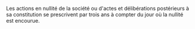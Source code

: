   
 Les actions en nullité de la société ou d'actes et délibérations postérieurs à sa constitution se prescrivent par trois ans à compter du jour où la nullité est encourue.  

  
